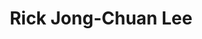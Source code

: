 ---
layout: people
hidden: true
title: Rick Jong-Chuan Lee
name: Rick Jong-Chuan Lee
student_id: r97944029
status: graduated
program: Master student
entry_year: 2008
exit_year: 2010
link: false
external_url: 
image: /people/images/Rick_Jong-Chuan_Lee.jpg
research_interests: 
brief: 
---